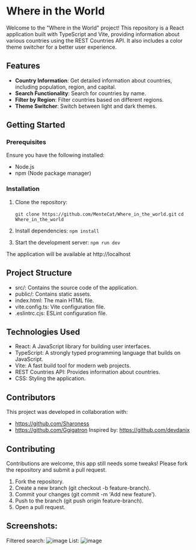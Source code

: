 # Where in the World

Welcome to the "Where in the World" project! This repository is a React application built with TypeScript and Vite, providing information about various countries using the REST Countries API. It also includes a color theme switcher for a better user experience.

## Features

- **Country Information**: Get detailed information about countries, including population, region, and capital.
- **Search Functionality**: Search for countries by name.
- **Filter by Region**: Filter countries based on different regions.
- **Theme Switcher**: Switch between light and dark themes.

## Getting Started

### Prerequisites

Ensure you have the following installed:

- Node.js
- npm (Node package manager)

### Installation

1. Clone the repository:
   
   `git clone https://github.com/MenteCat/Where_in_the_world.git`
   `cd Where_in_the_world`
   
3. Install dependencies:
   `npm install`
   
4. Start the development server:
   `npm run dev`

The application will be available at http://localhost

## Project Structure

- src/: Contains the source code of the application.
- public/: Contains static assets.
- index.html: The main HTML file.
- vite.config.ts: Vite configuration file.
- .eslintrc.cjs: ESLint configuration file.

## Technologies Used

- React: A JavaScript library for building user interfaces.
- TypeScript: A strongly typed programming language that builds on JavaScript.
- Vite: A fast build tool for modern web projects.
- REST Countries API: Provides information about countries.
- CSS: Styling the application.

## Contributors

This project was developed in collaboration with:
- https://github.com/Sharoness
- https://github.com/Ggigatron
Inspired by: https://github.com/devdanix

## Contributing
Contributions are welcome, this app still needs some tweaks! Please fork the repository and submit a pull request.

1. Fork the repository.
2. Create a new branch (git checkout -b feature-branch).
3. Commit your changes (git commit -m 'Add new feature').
4. Push to the branch (git push origin feature-branch).
5. Open a pull request.

## Screenshots: 

Filtered search: ![image](https://github.com/MenteCat/Where_in_the_world/assets/63736914/ab77a2a0-43d2-44ee-9125-c6aea6bf7f5a)
List: ![image](https://github.com/MenteCat/Where_in_the_world/assets/63736914/3bee1df7-8f6f-4e0e-8067-fc97dd00efea)



